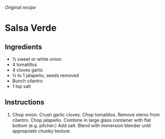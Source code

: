 *Original recipe*

# Salsa Verde

## Ingredients
 - ½ sweet or white onion
 - 4 tomatillos
 - 4 cloves garlic
 - ½ to 1 jalapeño, seeds removed
 - Bunch cilantro
 - 1 tsp salt

## Instructions

 1. Chop onion. Crush garlic cloves. Chop tomatillos. Remove stems from cilantro. Chop jalapeño. Combine in large glass container with flat bottom (e.g. pitcher.) Add salt. Blend with immersion blender until appropriate chunky texture.
